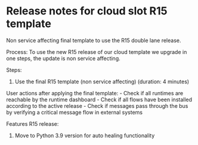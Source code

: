 # Release notes for cloud slot R15 template

Non service affecting final template to use the R15 double lane release.

Process:
To use the new R15 release of our cloud template we upgrade in one steps, the update is non service affecting.

Steps:

1) Use the final R15 template (non service affecting) (duration: 4 minutes)

User actions after applying the final template:
    - Check if all runtimes are reachable by the runtime dashboard
    - Check if all flows have been installed according to the active release
    - Check if messages pass through the bus by verifying a critical message flow in external systems

Features R15 release:

1) Move to Python 3.9 version for auto healing functionality

